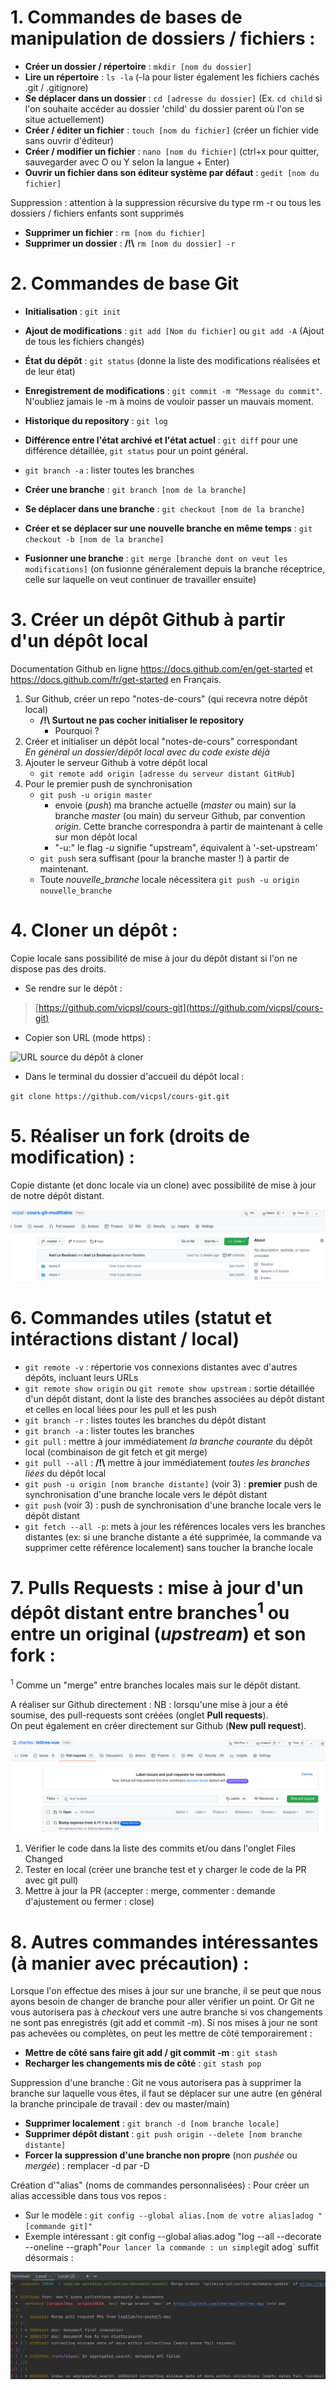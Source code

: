 # 1. Commandes de bases de manipulation de dossiers / fichiers :

- **Créer un dossier / répertoire** : `mkdir [nom du dossier]`
- **Lire un répertoire** : `ls -la` (-la pour lister également les fichiers cachés .git / .gitignore)
- **Se déplacer dans un dossier** : `cd [adresse du dossier]` (Ex. `cd child` si l'on souhaite accéder au dossier 'child' du dossier parent où l'on se situe actuellement)
- **Créer / éditer un fichier** : `touch [nom du fichier]` (créer un fichier vide sans ouvrir d'éditeur)
- **Créer / modifier un fichier** : `nano [nom du fichier]` (ctrl+x pour quitter, sauvegarder avec O ou Y selon la langue + Enter)
- **Ouvrir un fichier dans son éditeur système par défaut** : `gedit [nom du fichier]`

Suppression : attention à la suppression récursive du type rm -r ou tous les dossiers / fichiers enfants sont supprimés
- **Supprimer un fichier** : `rm [nom du fichier]`
- **Supprimer un dossier** : **/!\\** `rm [nom du dossier] -r`

# 2. Commandes de base Git

- **Initialisation** : `git init`
- **Ajout de modifications** : `git add [Nom du fichier]` ou `git add -A` (Ajout de tous les fichiers changés)
- **État du dépôt** : `git status` (donne la liste des modifications réalisées et de leur état)
- **Enregistrement de modifications** : `git commit -m "Message du commit"`. N'oubliez jamais le -m à moins de vouloir passer un mauvais moment.
- **Historique du repository** : `git log`
- **Différence entre l'état archivé et l'état actuel** : `git diff` pour une différence détaillée, `git status` pour un point général.

- `git branch -a` : lister toutes les branches
- **Créer une branche** : `git branch [nom de la branche]`
- **Se déplacer dans une branche** : `git checkout [nom de la branche]`
- **Créer et se déplacer sur une nouvelle branche en même temps** : `git checkout -b [nom de la branche]`
- **Fusionner une branche** : `git merge [branche dont on veut les modifications]` (on fusionne généralement depuis la branche réceptrice, celle sur laquelle on veut continuer de travailler ensuite)

# 3. Créer un dépôt Github à partir d'un dépôt local

Documentation Github en ligne https://docs.github.com/en/get-started et https://docs.github.com/fr/get-started en Français.

1. Sur Github, créer un repo "notes-de-cours" (qui recevra notre dépôt local)
	- **/!\\ Surtout ne pas cocher initialiser le repository**
		- Pourquoi ?
2. Créer et initialiser un dépôt local "notes-de-cours" correspondant  
*En général un dossier/dépôt local avec du code existe déjà*
3. Ajouter le serveur Github à votre dépôt local
	- `git remote add origin [adresse du serveur distant GitHub]`
4. Pour le premier push de synchronisation
	- `git push -u origin master`
		- envoie (*push*) ma branche actuelle (*master* ou main) sur la branche *master* (ou main) du serveur Github, par convention *origin*. Cette branche correspondra à partir de maintenant à celle sur mon dépôt local
        - "-u:" le flag *-u* signifie "upstream", équivalent à '-set-upstream'
	- `git push` sera suffisant (pour la branche master !) à partir de maintenant.
    - Toute *nouvelle_branche* locale nécessitera `git push -u origin nouvelle_branche`

# 4. Cloner un dépôt :
Copie locale sans possibilité de mise à jour du dépôt distant si l'on ne dispose pas des droits.

- Se rendre sur le dépôt :

> [https://github.com/vicpsl/cours-git](https://github.com/vicpsl/cours-git)

- Copier son URL (mode https) :

![URL source du dépôt à cloner](images/cloneURL.png)


- Dans le terminal du dossier d'accueil du dépôt local :


`git clone https://github.com/vicpsl/cours-git.git`

# 5. Réaliser un **fork** (droits de modification) :
Copie distante (et donc locale via un clone) avec possibilité de mise à jour de notre dépôt distant.

![](images/fork.png)


# 6. Commandes utiles (statut et intéractions distant / local)

- `git remote -v` : répertorie vos connexions distantes avec d'autres dépôts, incluant leurs URLs
- `git remote show origin` ou `git remote show upstream` : sortie détaillée d'un dépôt distant, dont la liste des branches associées au dépôt distant et celles en local liées pour les pull et les push
- `git branch -r` : listes toutes les branches du dépôt distant
- `git branch -a` : lister toutes les branches
- `git pull` : mettre à jour immédiatement *la branche courante* du dépôt local (combinaison de git fetch et git merge)
- `git pull --all` : **/!\\** mettre à jour immédiatement *toutes les branches liées* du dépôt local
- `git push -u origin [nom branche distante]` (voir 3) : **premier** push de synchronisation d'une branche locale vers le dépôt distant
- `git push` (voir 3) : push de synchronisation d'une branche locale vers le dépôt distant
- `git fetch --all -p`: mets à jour les références locales vers les branches distantes (ex: si une branche distante a été supprimée, la commande va supprimer cette référence localement) sans toucher la branche locale

# 7. **Pulls Requests** : mise à jour d'un dépôt distant entre branches<sup>1</sup> ou entre un original (*upstream*) et son fork : 
<sup>1</sup> Comme un "merge" entre branches locales mais sur le dépôt distant.

A réaliser sur Github directement :
NB : lorsqu'une mise à jour a été soumise, des pull-requests sont créées (onglet **Pull requests**).  
On peut également en créer directement sur Github (**New pull request**).

![](images/pullrequest1.png)

1. Vérifier le code dans la liste des commits et/ou dans l'onglet Files Changed
2. Tester en local (créer une branche test et y charger le code de la PR avec git pull)
3. Mettre à jour la PR (accepter : merge, commenter : demande d'ajustement ou fermer : close)

# 8. Autres commandes intéressantes (à manier avec précaution) :

Lorsque l'on effectue des mises à jour sur une branche, il se peut que nous ayons besoin de changer de branche pour aller vérifier un point.
Or Git ne vous autorisera pas à *checkout* vers une autre branche si vos changements ne sont pas enregistrés (git add et commit -m).
Si nos mises à jour ne sont pas achevées ou complètes, on peut les mettre de côté temporairement :
- **Mettre de côté sans faire git add / git commit -m** : `git stash`
- **Recharger les changements mis de côté** : `git stash pop`

Suppression d'une branche :
Git ne vous autorisera pas à supprimer la branche sur laquelle vous êtes, il faut se déplacer sur une autre (en général la branche principale de travail : dev ou master/main)  
- **Supprimer localement** : `git branch -d [nom branche locale]`
- **Supprimer dépôt distant** : `git push origin --delete [nom branche distante]`
- **Forcer la suppression d'une branche non propre** (non *pushée* ou *mergée*) : remplacer -d par -D

Création d'"alias" (noms de commandes personnalisées) :
Pour créer un alias accessible dans tous vos repos :
- Sur le modèle : `git config --global alias.[nom de votre alias]adog "[commande git]"`
- Exemple intéressant : git config --global alias.adog "log --all --decorate --oneline --graph"`
Pour lancer la commande : un simple `git adog` suffit désormais :

![](images/adog.png)




